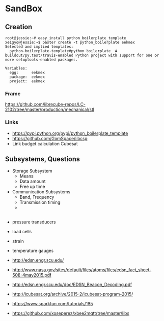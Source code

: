 # SandBox

## Creation

    root@jessie:~# easy_install python_boilerplate_template
    xe1gyq@jessie:~$ paster create -t python_boilerplate eekmex
    Selected and implied templates:
      python-boilerplate-template#python_boilerplate  A buildout/py.test/travis-enabled Python project with support for one or more setuptools-enabled packages.
    
    Variables:
      egg:      eekmex
      package:  eekmex
      project:  eekmex

### Frame

https://github.com/librecube-repos/LC-2102/tree/master/production/mechanical/stl

### Links

- https://pypi.python.org/pypi/python_boilerplate_template
- https://github.com/GomSpace/libcsp
- Link budget calculation Cubesat

## Subsystems, Questions

- Storage Subsystem
  - Means
  - Data amount
  - Free up time
- Communication Subsystems
  - Band, Frequency
  - Transmission timing
  - 



## 

- pressure transducers
- load cells
- strain
- temperature gauges

- http://edsn.engr.scu.edu/
- http://www.nasa.gov/sites/default/files/atoms/files/edsn_fact_sheet-508-4may2015.pdf
- http://edsn.engr.scu.edu/doc/EDSN_Beacon_Decoding.pdf
- http://icubesat.org/archive/2015-2/icubesat-program-2015/
- https://www.sparkfun.com/tutorials/185
- https://github.com/xoseperez/xbee2mqtt/tree/master/libs